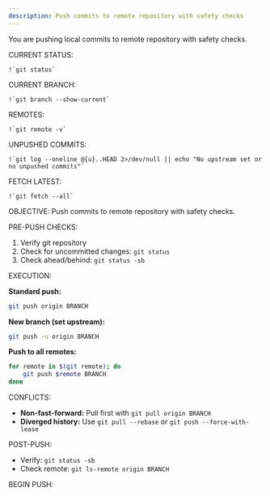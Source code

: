```yaml
---
description: Push commits to remote repository with safety checks
---
```


You are pushing local commits to remote repository with safety checks.

CURRENT STATUS:

```
!`git status`
```

CURRENT BRANCH:

```
!`git branch --show-current`
```

REMOTES:

```
!`git remote -v`
```

UNPUSHED COMMITS:

```
!`git log --oneline @{u}..HEAD 2>/dev/null || echo "No upstream set or no unpushed commits"`
```

FETCH LATEST:

```
!`git fetch --all`
```

OBJECTIVE:
Push commits to remote repository with safety checks.

PRE-PUSH CHECKS:
1. Verify git repository
2. Check for uncommitted changes: `git status`
3. Check ahead/behind: `git status -sb`

EXECUTION:

**Standard push:**
```bash
git push origin BRANCH
```

**New branch (set upstream):**
```bash
git push -u origin BRANCH
```

**Push to all remotes:**
```bash
for remote in $(git remote); do
    git push $remote BRANCH
done
```

CONFLICTS:
- **Non-fast-forward:** Pull first with `git pull origin BRANCH`
- **Diverged history:** Use `git pull --rebase` or `git push --force-with-lease`

POST-PUSH:
- Verify: `git status -sb`
- Check remote: `git ls-remote origin BRANCH`

BEGIN PUSH:
